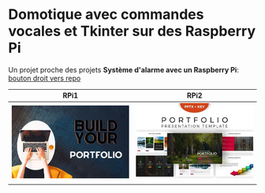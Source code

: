 # Domotique avec commandes vocales et Tkinter sur des Raspberry Pi

Un projet proche des projets **Système d'alarme avec un Raspberry Pi**: <a href="https://github.com/ugolabo/systeme_alarme_rpi">bouton droit vers repo</a>

| RPi1   | RPi2   |
|----|----|
| ![](img/port1.jpg) | ![](img/port2.jpg) |
